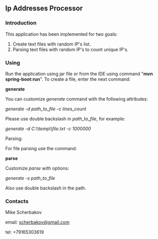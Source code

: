 ## Ip Addresses Processor

### Introduction

This application has been implemented for two goals:
1. Create text files with random IP's list.
2. Parsing text files with random IP's to count unique IP's.


### Using

Run the application using jar file or from the IDE using command "__mvn spring-boot:run__".
To create a file, enter the next command: 

__generate__

You can customize _generate_ command with the following attributes:

_generate -d path_to_file  -c lines_count_

Please use double backslash in _path_to_file_, for example:

_generate -d C:\\\\temp\\\\file.txt -c 1000000_

Parsing:

For file parsing use the command:

__parse__

Customize _parse_ with options:

_generate -s path_to_file_

Also use double backslash in the path.

### Contacts

Mike Scherbakov

email: scherbakov@gmail.com

tel: +79165303619
